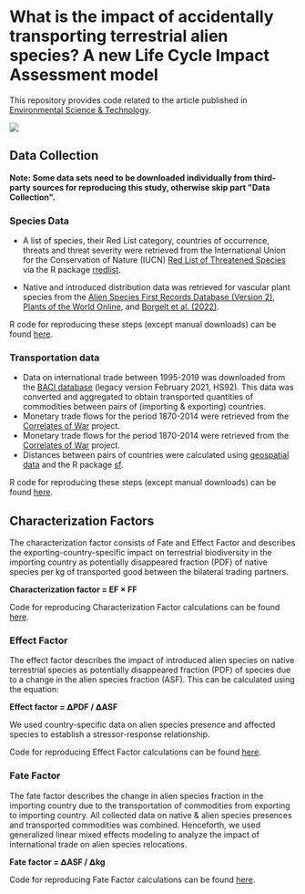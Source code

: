 # What is the impact of accidentally transporting terrestrial alien species? A new Life Cycle Impact Assessment model

This repository provides code related to the article published in [Environmental Science & Technology](https://doi.org/10.1021/acs.est.3c08500).

![](Data/input/Artboard.png)

## Data Collection

**Note: Some data sets need to be downloaded individually from third-party sources for reproducing this study, otherwise skip part "Data Collection".**

### Species Data

-   A list of species, their Red List category, countries of occurrence, threats and threat severity were retrieved from the International Union for the Conservation of Nature (IUCN) [Red List of Threatened Species](https://www.iucnredlist.org/) via the R package [rredlist](https://rdrr.io/cran/rredlist/man/).

-   Native and introduced distribution data was retrieved for vascular plant species from the [Alien Species First Records Database (Version 2)](https://zenodo.org/records/4632335), [Plants of the World Online](https://powo.science.kew.org/), and [Borgelt et al. (2022)](https://www.nature.com/articles/s41597-022-01233-5).

R code for reproducing these steps (except manual downloads) can be found [here](https://github.com/jannebor/cf_ias_transport/blob/main/R/data_prep/4_species_data.R).

### Transportation data

-   Data on international trade between 1995-2019 was downloaded from the [BACI database](http://www.cepii.fr/DATA_DOWNLOAD/baci/doc/LegacyVersions.html) (legacy version February 2021, HS92). This data was converted and aggregated to obtain transported quantities of commodities between pairs of (importing & exporting) countries.
-   Monetary trade flows for the period 1870-2014 were retrieved from the [Correlates of War](https://correlatesofwar.org/data-sets/bilateral-trade/) project.
-   Monetary trade flows for the period 1870-2014 were retrieved from the [Correlates of War](https://correlatesofwar.org/data-sets/bilateral-trade/) project.
-   Distances between pairs of countries were calculated using [geospatial data](https://www.naturalearthdata.com/) and the R package [sf](https://r-spatial.github.io/sf/).

R code for reproducing these steps (except manual downloads) can be found [here](https://github.com/jannebor/cf_ias_transport/tree/main/R/data_prep).

## Characterization Factors

The characterization factor consists of Fate and Effect Factor and describes the exporting-country-specific impact on terrestrial biodiversity in the importing country as potentially disappeared fraction (PDF) of native species per kg of transported good between the bilateral trading partners.

**Characterization factor = EF × FF**

Code for reproducing Characterization Factor calculations can be found [here](https://github.com/jannebor/cf_ias_transport/tree/main/R/characterization_factor).

### Effect Factor

The effect factor describes the impact of introduced alien species on native terrestrial species as potentially disappeared fraction (PDF) of species due to a change in the alien species fraction (ASF). This can be calculated using the equation:

**Effect factor = 𝝙PDF / 𝝙ASF**

We used country-specific data on alien species presence and affected species to establish a stressor-response relationship.

Code for reproducing Effect Factor calculations can be found [here](https://github.com/jannebor/cf_ias_transport/tree/main/R/effect_factor).

### Fate Factor

The fate factor describes the change in alien species fraction in the importing country due to the transportation of commodities from exporting to importing country. All collected data on native & alien species presences and transported commodities was combined. Henceforth, we used generalized linear mixed effects modeling to analyze the impact of international trade on alien species relocations.

**Fate factor = 𝝙ASF / 𝝙kg**

Code for reproducing Fate Factor calculations can be found [here](https://github.com/jannebor/cf_ias_transport/tree/main/R/fate_factor).
